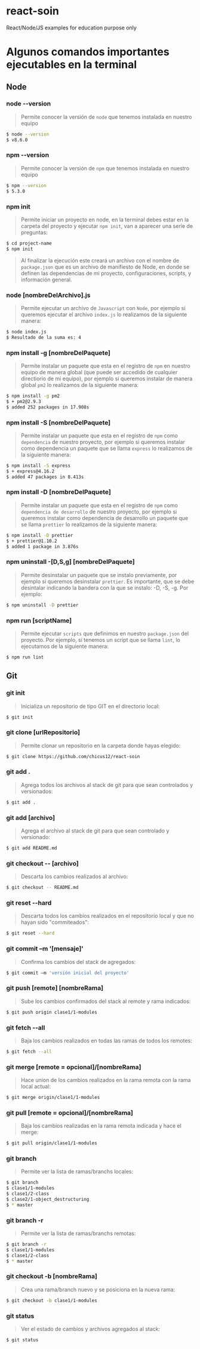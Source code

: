 # react-soin
React/Node/JS examples for education purpose only

# Algunos comandos importantes ejecutables en la terminal

## Node
### node --version
> Permite conocer la versión de `node` que tenemos instalada en nuestro equipo
```sh
$ node --version
$ v8.6.0
```

### npm --version
> Permite conocer la versión de `npm` que tenemos instalada en nuestro equipo
```sh
$ npm --version
$ 5.3.0
```

### npm init
> Permite iniciar un proyecto en node, en la terminal debes estar en la carpeta del proyecto y ejecutar `npm init`, van a aparecer una serie de preguntas:

```sh
$ cd project-name
$ npm init
```
> Al finalizar la ejecución este creará un archivo con el nombre de `package.json` que es un archivo de manifiesto de Node, en donde se definen las dependencias de mi proyecto, configuraciones, scripts, y información general.

### node [nombreDelArchivo].js
> Permite ejecutar un archivo de `Javascript` con `Node`, por ejemplo si queremos ejecutar el archivo `index.js` lo realizamos de la siguiente manera:
```sh
$ node index.js
$ Resultado de la suma es: 4
```

### npm install -g [nombreDelPaquete]
> Permite instalar un paquete que esta en el registro de `npm` en nuestro equipo de manera global (que puede ser accedido de cualquier directiorio de mi equipo), por ejemplo si queremos instalar de manera global `pm2` lo realizamos de la siguiente manera:
```sh
$ npm install -g pm2
$ + pm2@2.9.3
$ added 252 packages in 17.908s
```

### npm install -S [nombreDelPaquete]
> Permite instalar un paquete que esta en el registro de `npm` como `dependencia` de nuestro proyecto, por ejemplo si queremos instalar como dependencia un paquete que se llama `express` lo realizamos de la siguiente manera:
```sh
$ npm install -S express
$ + express@4.16.2
$ added 47 packages in 8.413s
```

### npm install -D [nombreDelPaquete]
> Permite instalar un paquete que esta en el registro de `npm` como `dependencia de desarrollo` de nuestro proyecto, por ejemplo si queremos instalar como dependencia de desarrollo un paquete que se llama `prettier` lo realizamos de la siguiente manera:
```sh
$ npm install -D prettier
$ + prettier@1.10.2
$ added 1 package in 3.876s
```

### npm uninstall -[D,S,g] [nombreDelPaquete]
> Permite desinstalar un paquete que se instalo previamente, por ejemplo si queremos desinstalar `prettier`. Es importante, que se debe desintalar indicando la bandera con la que se instalo: -D, -S, -g. Por ejemplo:
```sh
$ npm uninstall -D prettier
```

### npm run [scriptName]
> Permite ejecutar `scripts` que definimos en nuestro `package.json` del proyecto. Por ejemplo, si tenemos un script que se llama `lint`, lo ejecutamos de la siguiente manera:
```sh
$ npm run lint
```

## Git
### git init
> Inicializa un repositorio de tipo GIT en el directorio local:
```sh
$ git init
```

### git clone [urlRepositorio]
> Permite clonar un repositorio en la carpeta donde hayas elegido:
```sh
$ git clone https://github.com/chicus12/react-soin
```

### git add .
> Agrega todos los archivos al stack de git para que sean controlados y versionados:
```sh
$ git add .
```

### git add [archivo]
> Agrega el archivo al stack de git para que sean controlado y versionado:
```sh
$ git add README.md
```

### git checkout -- [archivo]
> Descarta los cambios realizados al archivo:
```sh
$ git checkout -- README.md
```

### git reset --hard
> Descarta todos los cambios realizados en el repositorio local y que no hayan sido "commiteados":
```sh
$ git reset --hard
```

### git commit –m '[mensaje]'
> Confirma los cambios del stack de agregados:
```sh
$ git commit –m 'versión inicial del proyecto'
```

### git push [remote] [nombreRama]
> Sube los cambios confirmados del stack al remote y rama indicados:
```sh
$ git push origin clase1/1-modules
```

### git fetch --all
> Baja los cambios realizados en todas las ramas de todos los remotes:
```sh
$ git fetch --all
```

### git merge [remote = opcional]/[nombreRama]
> Hace union de los cambios realizados en la rama remota con la rama local actual:
```sh
$ git merge origin/clase1/1-modules
```

### git pull [remote = opcional]/[nombreRama]
> Baja los cambios realizadas en la rama remota indicada y hace el merge:
```sh
$ git pull origin/clase1/1-modules
```

### git branch
> Permite ver la lista de ramas/branchs locales:
```sh
$ git branch
$ clase1/1-modules
$ clase1/2-class
$ clase2/1-object_destructuring
$ * master
```

### git branch -r
> Permite ver la lista de ramas/branchs remotas:
```sh
$ git branch -r
$ clase1/1-modules
$ clase1/2-class
$ * master
```

### git checkout -b [nombreRama]
> Crea una rama/branch nuevo y se posiciona en la nueva rama:
```sh
$ git checkout -b clase1/1-modules
```

### git status
> Ver el estado de cambios y archivos agregados al stack:
```sh
$ git status
```